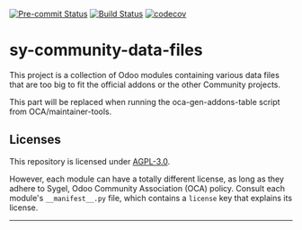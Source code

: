 
<!-- /!\ Non OCA Context : Set here the badge of your runbot / runboat instance. -->
[![Pre-commit Status](https://github.com/sygel-technology/sy-community-data-files/actions/workflows/pre-commit.yml/badge.svg?branch=17.0)](https://github.com/sygel-technology/sy-community-data-files/actions/workflows/pre-commit.yml?query=branch%3A17.0)
[![Build Status](https://github.com/sygel-technology/sy-community-data-files/actions/workflows/test.yml/badge.svg?branch=17.0)](https://github.com/sygel-technology/sy-community-data-files/actions/workflows/test.yml?query=branch%3A17.0)
[![codecov](https://codecov.io/gh/sygel-technology/sy-community-data-files/branch/17.0/graph/badge.svg)](https://codecov.io/gh/sygel-technology/sy-community-data-files)
<!-- /!\ Non OCA Context : Set here the badge of your translation instance. -->

<!-- /!\ do not modify above this line -->

# sy-community-data-files

This project is a collection of Odoo modules containing various data files that are too big to fit the official addons or the other Community projects.

<!-- /!\ do not modify below this line -->

<!-- prettier-ignore-start -->

[//]: # (addons)

This part will be replaced when running the oca-gen-addons-table script from OCA/maintainer-tools.

[//]: # (end addons)

<!-- prettier-ignore-end -->

## Licenses

This repository is licensed under [AGPL-3.0](LICENSE).

However, each module can have a totally different license, as long as they adhere to Sygel, Odoo Community Association (OCA)
policy. Consult each module's `__manifest__.py` file, which contains a `license` key
that explains its license.

----
<!-- /!\ Non OCA Context : Set here the full description of your organization. -->

